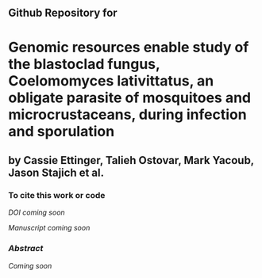 ## Github Repository for
# Genomic resources enable study of the blastoclad fungus, Coelomomyces lativittatus, an obligate parasite of mosquitoes and microcrustaceans, during infection and sporulation 

## by Cassie Ettinger, Talieh Ostovar, Mark Yacoub, Jason Stajich et al.

### To cite this work or code

<i> DOI coming soon <i>
	
<i> Manuscript coming soon</i>

### Abstract

<i> Coming soon </i>

